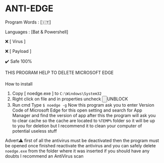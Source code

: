 # ANTI-EDGE
Program Words : [🇮🇹]

Languages : [Bat & Powershell]

❌ [ Virus ]

❌ [ Payload ]

✔️ Safe 100%

THIS PROGRAM HELP TO DELETE MICROSOFT EDGE
####
How to install
1. Copy [ noedge.exe ] to `C:\Windows\System32`
2. Right click on file and in properties uncheck <input type="button">UNBLOCK</input>
3. Run cmd
Type
`$ noedge -g`
Now this program ask you to enter Version Code of Microsoft Edge for this
open setting and search for App Manager and find the version of app
after this the program will ask you to clear cache so the cache are located to `%TEMP%` folder so it will be up to you for deletion but I recommend it to clean your computer of potential useless stuff

Advert⚠️
first of all the antivirus must be deactivated then the program must be opened
once finished reactivate the antivirus and you can safely delete `noedge.exe` from the folder 
where it was inserted if you should have any doubts
I recommend an AntiVirus scan
